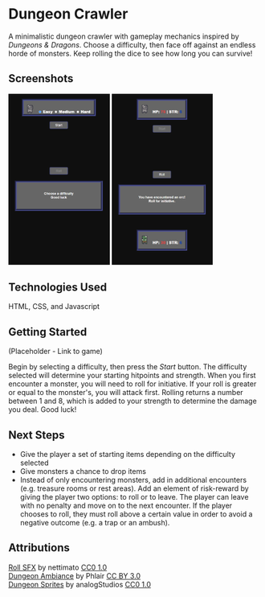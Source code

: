 # Dungeon Crawler

A minimalistic dungeon crawler with gameplay mechanics inspired by _Dungeons & Dragons_. Choose a difficulty, then face off against an endless horde of monsters. Keep rolling the dice to see how long you can survive!

## Screenshots
<p float="left">
    <img src="imgs/screenshot_1.png" width="40%" alt="Start screen">
    <img src="imgs/screenshot_2.png" width="40%" alt="Start screen">
</p>

## Technologies Used
HTML, CSS, and Javascript

## Getting Started

(Placeholder - Link to game)

Begin by selecting a difficulty, then press the _Start_ button. The difficulty selected will determine your starting hitpoints and strength. When you first encounter a monster, you will need to roll for initiative. If your roll is greater or equal to the monster's, you will attack first. Rolling returns a number between 1 and 8, which is added to your strength to determine the damage you deal. Good luck!

## Next Steps
- Give the player a set of starting items depending on the difficulty selected
- Give monsters a chance to drop items
- Instead of only encountering monsters, add in additional encounters (e.g. treasure rooms or rest areas). Add an element of risk-reward by giving the player two options: to roll or to leave. The player can leave with no penalty and move on to the next encounter. If the player chooses to roll, they must roll above a certain value in order to avoid a negative outcome (e.g. a trap or an ambush).

## Attributions
[Roll SFX](https://freesound.org/people/nettimato/sounds/353974/) by nettimato [CC0 1.0](https://creativecommons.org/publicdomain/zero/1.0/)<br>
[Dungeon Ambiance](https://freesound.org/people/phlair/sounds/388340/?page=1#comment) by Phlair [CC BY 3.0](https://creativecommons.org/licenses/by/3.0/)<br>
[Dungeon Sprites](https://analogstudios.itch.io/dungeonsprites) by analogStudios [CC0 1.0](https://creativecommons.org/publicdomain/zero/1.0/)<br>